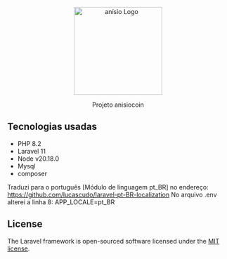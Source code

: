 <p align="center"><a href="https://laravel.com" target="_blank"><img src="https://maticatecno.com.br/imagem/anisio.jpeg" width="200" alt="anísio Logo"></a></p>

<p align="center">
Projeto anisiocoin
</p>

## Tecnologias usadas



- PHP 8.2
- Laravel 11
- Node v20.18.0
- Mysql
- composer


Traduzi para o português [Módulo de linguagem pt_BR] no endereço: https://github.com/lucascudo/laravel-pt-BR-localization
No arquivo .env alterei a linha 8: APP_LOCALE=pt_BR





## License

The Laravel framework is open-sourced software licensed under the [MIT license](https://opensource.org/licenses/MIT).
